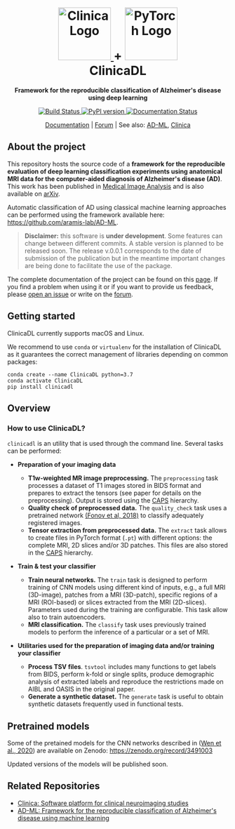 <h1 align="center">
  <a href="http://www.clinica.run">
    <img src="http://www.clinica.run/assets/images/clinica-icon-257x257.png" alt="Clinica Logo" width="120" height="120">
  </a>
  +
  <a href="https://pytorch.org/">
    <img src="https://pytorch.org/assets/images/pytorch-logo.png" alt="PyTorch Logo" width="120" height="120">
  </a>
  <br/>
  ClinicaDL
</h1>

<p align="center"><strong>Framework for the reproducible classification of Alzheimer's disease using deep learning</strong></p>

<p align="center">
  <a href="https://ci.inria.fr/clinicadl/job/AD-DL/job/master/">
    <img src="https://ci.inria.fr/clinicadl/buildStatus/icon?job=AD-DL%2Fmaster" alt="Build Status">
  </a>
  <a href="https://badge.fury.io/py/clinicadl">
    <img src="https://badge.fury.io/py/clinicadl.svg" alt="PyPI version">
  </a>
  <a href='https://clinicadl.readthedocs.io/en/latest/?badge=latest'>
    <img src='https://readthedocs.org/projects/clinicadl/badge/?version=latest' alt='Documentation Status' />
  </a>

</p>

<p align="center">
  <a href="https://clinicadl.readthedocs.io/">Documentation</a> |
  <a href="https://groups.google.com/forum/#!forum/clinica-user">Forum</a> |
  See also:
  <a href="#related-repositories">AD-ML</a>,
  <a href="#related-repositories">Clinica</a>
</p>


## About the project

This repository hosts the source code of a **framework for the reproducible evaluation of deep learning classification experiments using anatomical MRI
data for the computer-aided diagnosis of Alzheimer's disease (AD)**. This work has been published in [Medical Image Analysis](https://doi.org/10.1016/j.media.2020.101694) and is also available on [arXiv](https://arxiv.org/abs/1904.07773).

Automatic classification of AD using classical machine learning approaches can
be performed using the framework available here:
<https://github.com/aramis-lab/AD-ML>.

> **Disclaimer:** this software is **under development**. Some features can
change between different commits. A stable version is planned to be released
soon. The release v.0.0.1 corresponds to the date of submission of the
publication but in the meantime important changes are being done to facilitate
the use of the package.

The complete documentation of the project can be found on 
this [page](https://clinicadl.readthedocs.io/). 
If you find a problem when using it or if you want to provide us feedback, please
[open an issue](https://github.com/aramis-lab/ad-dl/issues) or write on the 
[forum](https://groups.google.com/forum/#!forum/clinica-user).

## Getting started
ClinicaDL currently supports macOS and Linux.

We recommend to use `conda` or `virtualenv` for the installation of ClinicaDL as it guarantees 
the correct management of libraries depending on common packages:

```{.sourceCode .bash}
conda create --name ClinicaDL python=3.7
conda activate ClinicaDL
pip install clinicadl
```


## Overview

### How to use ClinicaDL?

`clinicadl` is an utility that is used through the command line. Several tasks can be performed:

- **Preparation of your imaging data**
    * **T1w-weighted MR image preprocessing.** The `preprocessing` task processes a dataset of T1
      images stored in BIDS format and prepares to extract the tensors (see paper
  for details on the preprocessing). Output is stored using the
  [CAPS](http://www.clinica.run/doc/CAPS/Introduction/) hierarchy.
    * **Quality check of preprocessed data.** The `quality_check` task uses 
      a pretrained network [(Fonov et al, 2018)](https://www.biorxiv.org/content/10.1101/303487v1) 
      to classify adequately registered images.
    * **Tensor extraction from preprocessed data.** The `extract` task allows to create files in
      PyTorch format (`.pt`) with different options: the complete MRI, 2D slices
      and/or 3D patches. This files are also stored in the [CAPS](http://www.clinica.run/doc/CAPS/Introduction/) hierarchy.

- **Train & test your classifier**
    * **Train neural networks.** The `train` task is designed to perform training
      of CNN models using different kind of inputs, e.g., a full MRI (3D-image),
      patches from a MRI (3D-patch), specific regions of a MRI (ROI-based) or
      slices extracted from the MRI (2D-slices). Parameters used during the
      training are configurable. This task allow also to train autoencoders.
    * **MRI classification.** The `classify` task uses previously trained models
      to perform the inference of a particular or a set of MRI.


- **Utilitaries used for the preparation of imaging data and/or training your classifier**
    * **Process TSV files**. `tsvtool` includes many functions to get labels from
      BIDS, perform k-fold or single splits, produce demographic analysis of
      extracted labels and reproduce the restrictions made on AIBL and OASIS in the
      original paper.
    * **Generate a synthetic dataset.** The `generate` task is useful to obtain
      synthetic datasets frequently used in functional tests.

## Pretrained models

Some of the pretained models for the CNN networks described in 
([Wen et al., 2020](https://doi.org/10.1016/j.media.2020.101694)) 
are available on Zenodo:
<https://zenodo.org/record/3491003>

Updated versions of the models will be published soon.

## Related Repositories

- [Clinica: Software platform for clinical neuroimaging studies](https://github.com/aramis-lab/clinica)
- [AD-ML: Framework for the reproducible classification of Alzheimer's disease using machine learning](https://github.com/aramis-lab/AD-ML)
